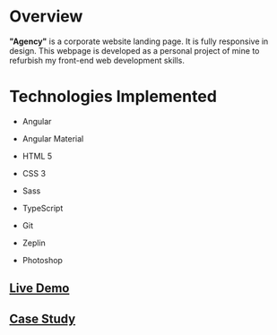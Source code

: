 # Overview

**"Agency"** is a corporate website landing page. It is fully responsive in design. This webpage is developed as a personal project of mine to refurbish my front-end web development skills.

# Technologies Implemented

- Angular

- Angular Material

- HTML 5

- CSS 3

- Sass

- TypeScript

- Git

- Zeplin

- Photoshop

## [Live Demo](https://www.snsakib.com/Agency/)

## [Case Study](https://www.snsakib.com/projects/agency/case-study)
